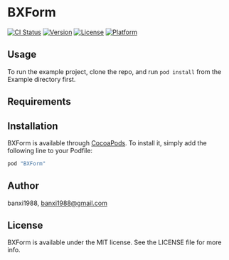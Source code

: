 # BXForm

[![CI Status](http://img.shields.io/travis/banxi1988/BXForm.svg?style=flat)](https://travis-ci.org/banxi1988/BXForm)
[![Version](https://img.shields.io/cocoapods/v/BXForm.svg?style=flat)](http://cocoapods.org/pods/BXForm)
[![License](https://img.shields.io/cocoapods/l/BXForm.svg?style=flat)](http://cocoapods.org/pods/BXForm)
[![Platform](https://img.shields.io/cocoapods/p/BXForm.svg?style=flat)](http://cocoapods.org/pods/BXForm)

## Usage

To run the example project, clone the repo, and run `pod install` from the Example directory first.

## Requirements

## Installation

BXForm is available through [CocoaPods](http://cocoapods.org). To install
it, simply add the following line to your Podfile:

```ruby
pod "BXForm"
```

## Author

banxi1988, banxi1988@gmail.com

## License

BXForm is available under the MIT license. See the LICENSE file for more info.
